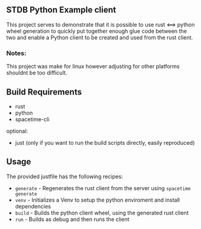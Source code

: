## STDB Python Example client

This project serves to demonstrate that it is possible to use rust <==> python wheel generation to quickly put together enough glue code between the two and enable a Python client to be created and used from the rust client.

### Notes:

This project was make for linux however adjusting for other platforms shouldnt be too difficult.

## Build Requirements

* rust
* python 
* spacetime-cli

optional:

* just (only if you want to run the build scripts directly, easily reproduced)

## Usage

The provided justfile has the following recipes:
* `generate` - Regenerates the rust client from the server using `spacetime generate`
* `venv`     - Initializes a Venv to setup the python enviroment and install dependencies
* `build`    - Builds the python client wheel, using the generated rust client
* `run`      - Builds as debug and then runs the client 


